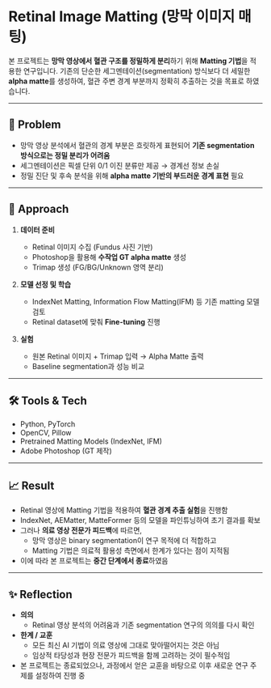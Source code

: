 # Retinal Image Matting (망막 이미지 매팅)

본 프로젝트는 **망막 영상에서 혈관 구조를 정밀하게 분리**하기 위해 **Matting 기법**을 적용한 연구입니다. 기존의 단순한 세그멘테이션(segmentation) 방식보다 더 세밀한 **alpha matte**를 생성하여, 혈관 주변 경계 부분까지 정확히 추출하는 것을 목표로 하였습니다.  

---

## 📌 Problem
- 망막 영상 분석에서 혈관의 경계 부분은 흐릿하게 표현되어 **기존 segmentation 방식으로는 정밀 분리가 어려움**  
- 세그멘테이션은 픽셀 단위 0/1 이진 분류만 제공 → 경계선 정보 손실  
- 정밀 진단 및 후속 분석을 위해 **alpha matte 기반의 부드러운 경계 표현** 필요  

---

## 🔎 Approach
1. **데이터 준비**
   - Retinal 이미지 수집 (Fundus 사진 기반)
   - Photoshop을 활용해 **수작업 GT alpha matte** 생성
   - Trimap 생성 (FG/BG/Unknown 영역 분리)

2. **모델 선정 및 학습**
   - IndexNet Matting, Information Flow Matting(IFM) 등 기존 matting 모델 검토  
   - Retinal dataset에 맞춰 **Fine-tuning** 진행

3. **실험**
   - 원본 Retinal 이미지 + Trimap 입력 → Alpha Matte 출력  
   - Baseline segmentation과 성능 비교  

---

## 🛠 Tools & Tech
- Python, PyTorch  
- OpenCV, Pillow  
- Pretrained Matting Models (IndexNet, IFM)  
- Adobe Photoshop (GT 제작)  

---

## 📈 Result
- Retinal 영상에 Matting 기법을 적용하여 **혈관 경계 추출 실험**을 진행함
- IndexNet, AEMatter, MatteFormer 등의 모델을 파인튜닝하여 초기 결과를 확보
- 그러나 **의료 영상 전문가 피드백**에 따르면,
  - 망막 영상은 binary segmentation이 연구 목적에 더 적합하고
  - Matting 기법은 의료적 활용성 측면에서 한계가 있다는 점이 지적됨
- 이에 따라 본 프로젝트는 **중간 단계에서 종료**하였음

---

## ✨ Reflection
- **의의**
  - Retinal 영상 분석의 어려움과 기존 segmentation 연구의 의의를 다시 확인
- **한계 / 교훈**
  - 모든 최신 AI 기법이 의료 영상에 그대로 맞아떨어지는 것은 아님
  - 임상적 타당성과 현장 전문가 피드백을 함께 고려하는 것이 필수적임
- 본 프로젝트는 종료되었으나, 과정에서 얻은 교훈을 바탕으로 이후 새로운 연구 주제를 설정하여 진행 중

